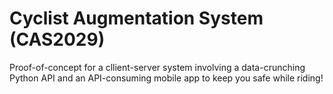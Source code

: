 # Cyclist Augmentation System (CAS2029)


Proof-of-concept for a cllient-server system involving a data-crunching Python API and an API-consuming mobile app to keep you safe while riding!
